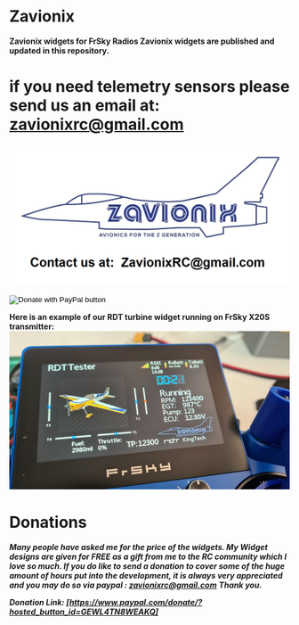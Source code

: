 # Zavionix
**Zavionix widgets for FrSky Radios
Zavionix widgets are published and updated in this repository.**
# if you need telemetry sensors please send us an email at: zavionixrc@gmail.com
![Alt text](zavionixlogo.png?raw=true "Title")



<form action="https://www.paypal.com/donate" method="post" target="_top">
<input type="hidden" name="hosted_button_id" value="GEWL4TN8WEAKQ" />
<input type="image" src="https://www.paypalobjects.com/en_US/IL/i/btn/btn_donateCC_LG.gif" border="0" name="submit" title="PayPal - The safer, easier way to pay online!" alt="Donate with PayPal button" />
<img alt="" border="0" src="https://www.paypal.com/en_IL/i/scr/pixel.gif" width="1" height="1" />
</form>

**Here is an example of our RDT turbine widget running on FrSky X20S transmitter:**
![Alt text](rdt.jpg?raw=true "Title")




# Donations
***Many people have asked me for the price of the widgets.
My Widget designs are given for FREE as a gift from me to the RC community which I love so much.
If you do like to send a donation to cover some of the huge amount of hours put into the development, it is always very appreciated and you may do so via paypal
: zavionixrc@gmail.com***
***Thank you.***

***Donation Link:
[https://www.paypal.com/donate/?hosted_button_id=GEWL4TN8WEAKQ]***
